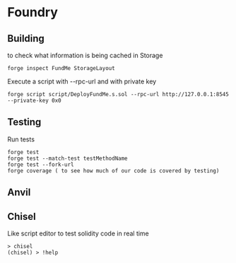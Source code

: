 # Foundry

## Building

to check what information is being cached in Storage 

 	forge inspect FundMe StorageLayout

  Execute a script with --rpc-url and with private key 
  
  	forge script script/DeployFundMe.s.sol --rpc-url http://127.0.0.1:8545 --private-key 0x0


## Testing
Run tests

	forge test
	forge test --match-test testMethodName
	forge test --fork-url
	forge coverage ( to see how much of our code is covered by testing) 

## Anvil



## Chisel
Like script editor to test solidity code in real time


```
> chisel
(chisel) > !help 
```
